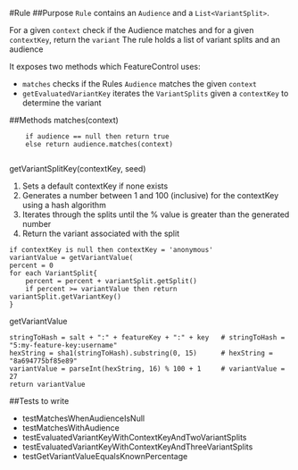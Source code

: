 #Rule
##Purpose
`Rule` contains an `Audience` and a `List<VariantSplit>`.

For a given `context` check if the Audience matches and for a given `contextKey`, return the `variant` 
The rule holds a list of variant splits and an audience

It exposes two methods which FeatureControl uses:
* `matches` checks if the Rules `Audience` matches the given `context`
* `getEvaluatedVariantKey` iterates the `VariantSplits` given a `contextKey` to determine the variant



##Methods
matches(context)
```
    if audience == null then return true
    else return audience.matches(context)
   
```

getVariantSplitKey(contextKey, seed)
1. Sets a default contextKey if none exists
2. Generates a number between 1 and 100 (inclusive) for the contextKey using a hash algorithm
3. Iterates through the splits until the % value is greater than the generated number
4. Return the variant associated with the split
```
if contextKey is null then contextKey = 'anonymous'
variantValue = getVariantValue(
percent = 0
for each VariantSplit{
    percent = percent + variantSplit.getSplit()
    if percent >= variantValue then return variantSplit.getVariantKey()
}

```

getVariantValue
```
stringToHash = salt + ":" + featureKey + ":" + key   # stringToHash = "5:my-feature-key:username"
hexString = sha1(stringToHash).substring(0, 15)      # hexString = "8a694775bf85e89"
variantValue = parseInt(hexString, 16) % 100 + 1     # variantValue = 27
return variantValue
```

##Tests to write
* testMatchesWhenAudienceIsNull
* testMatchesWithAudience
* testEvaluatedVariantKeyWithContextKeyAndTwoVariantSplits
* testEvaluatedVariantKeyWithContextKeyAndThreeVariantSplits
* testGetVariantValueEqualsKnownPercentage
